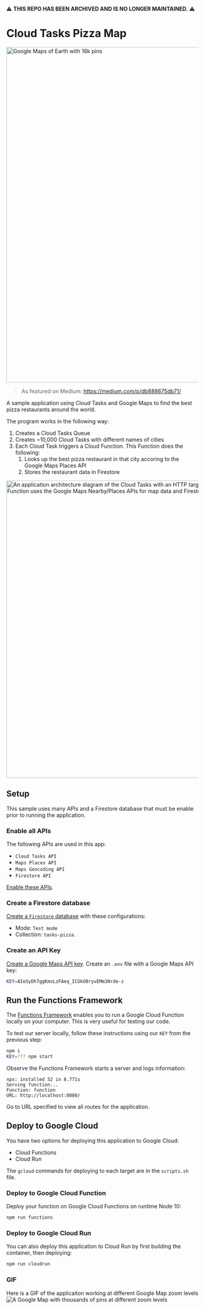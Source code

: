 ⚠️ **THIS REPO HAS BEEN ARCHIVED AND IS NO LONGER MAINTAINED.** ⚠️

# Cloud Tasks Pizza Map

<img width="880" alt="Google Maps of Earth with 16k pins" src="https://user-images.githubusercontent.com/744973/67051632-3bad8680-f101-11e9-8da0-6a4206f0a247.png">

> As featured on Medium: https://medium.com/p/db888675db71/

A sample application using Cloud Tasks and Google Maps to find the best pizza restaurants around
the world.

The program works in the following way:

1. Creates a Cloud Tasks Queue
1. Creates ~10,000 Cloud Tasks with different names of cities
1. Each Cloud Task triggers a Cloud Function. This Function does the following:
    1. Looks up the best pizza restaurant in that city accoring to the Google Maps Places API
    1. Stores the restaurant data in Firestore

<img width="780" alt="An application architecture diagram of the Cloud Tasks with an HTTP target of a Cloud Function. The Cloud Function uses the Google Maps Nearby/Places APIs for map data and Firestore to store location data." src="https://user-images.githubusercontent.com/744973/67311141-a32e5200-f4c4-11e9-88d9-3bdb3cf1b665.png">

## Setup

This sample uses many APIs and a Firestore database
that must be enable prior to running the application.

### Enable all APIs

The following APIs are used in this app:

- `Cloud Tasks API`
- `Maps Places API`
- `Maps Geocoding API`
- `Firestore API`

[Enable these APIs](https://console.cloud.google.com/flows/enableapi?apiid=cloudtasks.googleapis.com,firestore.googleapis.com,places-backend.googleapis.com,static-maps-backend.googleapis.com,geocoding-backend.googleapis.com
).

### Create a Firestore database

[Create a `Firestore` database](https://firebase.google.com/docs/firestore/quickstart#create) with these configurations:
- Mode: `Test mode`
- Collection: `tasks-pizza`.

### Create an API Key

[Create a Google Maps API key](https://developers.google.com/maps/documentation/javascript/get-api-key).
Create an `.env` file with a Google Maps API key:

```sh
KEY=AIeSyDh7ggKmvLzFAeq_ICGkO8ryvEMm3Nrde-z
```

## Run the Functions Framework

The [Functions Framework](https://github.com/GoogleCloudPlatform/functions-framework-nodejs) enables
you to run a Google Cloud Function locally on your computer. This is very useful for testing our code.

To test our server locally, follow these instructions using our `KEY` from the previous step:

```sh
npm i
KEY=??? npm start
```

Observe the Functions Framework starts a server and logs information:

```
npx: installed 52 in 8.771s
Serving function...
Function: function
URL: http://localhost:8080/
```

Go to URL specified to view all routes for the application.

## Deploy to Google Cloud

You have two options for deploying this application to Google Cloud:

- Cloud Functions
- Cloud Run

The `gcloud` commands for deploying to each target are in the `scripts.sh` file.

### Deploy to Google Cloud Function

Deploy your function on Google Cloud Functions on runtime Node 10:

```sh
npm run functions
```

### Deploy to Google Cloud Run

You can also deploy this application to Cloud Run by first building the container, then deploying:

```sh
npm run cloudrun
```

### GIF

Here is a GIF of the applicaiton working at different Google Map zoom levels
![A Google Map with thousands of pins at different zoom levels](https://user-images.githubusercontent.com/744973/69364872-2af0b300-0c61-11ea-951f-20272657a9c8.gif)
